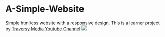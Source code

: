 # A-Simple-Website
Simple html/css website with a responsive design.
This is a learner project by [Traversy Media Youtube Channel](https://www.youtube.com/watch?v=p0bGHP-PXD4&ab_channel=TraversyMedia)
![](https://github.com/ipjayawick/A-Simple-Website/assets/70957000/42c8b523-4053-4851-bf3d-547e569bac2e)
